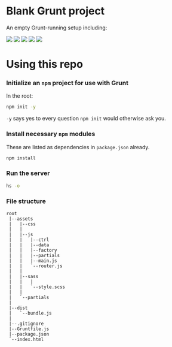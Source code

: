# Blank Grunt project

An empty Grunt-running setup including:

![](https://img.shields.io/badge/updated-june_1st_2018-green.svg)
![](https://img.shields.io/badge/grunt-v1.0.2-yellow.svg)
![](https://img.shields.io/badge/angularJS-v1.7.0-D00027.svg)
![](https://img.shields.io/badge/jquery-v3.3.1-005FAD.svg)
![](https://img.shields.io/badge/lodash-v4.17.10-3554FF.svg)

# Using this repo

### Initialize an `npm` project for use with Grunt

In the root:

```bash
npm init -y
```

`-y` says yes to every question `npm init` would otherwise ask you.

### Install necessary `npm` modules

These are listed as dependencies in `package.json` already.

```bash
npm install
```

### Run the server

```bash
hs -o
```

### File structure

```
root
 |--assets
 |   |--css
 |   |
 |   |--js
 |   |   |--ctrl
 |   |   |--data
 |   |   |--factory
 |   |   |--partials
 |   |   |--main.js
 |   |   `--router.js
 |   |
 |   |--sass
 |   |   |
 |   |   `--style.scss
 |   |
 |   `--partials
 |
 |--dist
 |   `--bundle.js
 |
 |--.gitignore
 |--Gruntfile.js
 |--package.json
 `--index.html
```